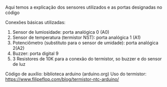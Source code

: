 Aqui temos a explicação dos sensores utilizados e as portas designadas no código 


Conexões básicas utilizadas:
1) Sensor de lumiosidade: porta analógica 0 (A0)
2) Sensor de temperatura (termistor NST): porta analógica 1 (A1)
3) Potenciômetro (substituto para o sensor de umidade): porta analógica 2(A2)
4) Buzzer: porta digital 9
5) 3 Resistores de 10K para a conexão do termistor, so buzzer e do sensor de luz

Código de auxílio: biblioteca arduino (arduino.org)
Uso do termistor: https://www.filipeflop.com/blog/termistor-ntc-arduino/
